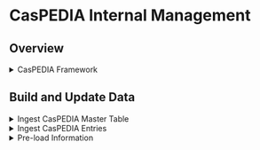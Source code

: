 # CasPEDIA Internal Management
## Overview

<details>
<summary>CasPEDIA Framework</summary>
<ul>

CasPEDIA main parts are:
  <details>
    <summary>POSTGRES database</summary>
    <ul>
      
  - safely stores all the information loaded from the source information provided by the curators
  </details>
  
  <details>
    <summary>Python scripts</summary>
    <ul>
      
  - perform data parsing and formatting
  - these interact with the POSTGRES database to load and pull data as needed
  </details>
      
  <details>
    <summary>FLASK API</summary>
    <ul>
  
  - renders the web pages based on the data stored by the python scripts

  </details>
</details>

## Build and Update Data

<details>
<summary>Ingest CasPEDIA Master Table</summary>
<ul>

  - CasPEDIA relies on google forms spreadsheets hosted on google drive to load its Wiki pages
  - To capture those spreadsheets into the site API, we use three python scripts
  - The first, pulls and parses the `master table`, which contains highlevel content about the entries
```
python py/db_loadNupdate.py
```
</details>

<details>
<summary>Ingest CasPEDIA Entries</summary>
<ul>

  - Next we capture the entries' spreadsheets into the site API
  - In this step, we pull and parse the `individual entries`, which harbors more detailed content about the entries
  - This is where the CasPEDIA references are built into the database
```
python py/wiki_loadNupdate.py
```
</details>

<details>
<summary>Pre-load Information</summary>
<ul>
  
  - Next, the information parsed from the first step is stored into static pickled containers
  - These will be dynamically loaded onto HTML pages every time they're accessed through the website
  - By doing this, any changes to the page formatting (HTML) stays separated from the actual information (pickled content)
```
python py/preload_wiki.py
```
